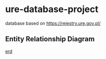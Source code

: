 # ure-database-project

database based on <https://rejestry.ure.gov.pl/>

## Entity Relationship Diagram

[erd](https://dbdiagram.io/d/Urzad_Regulacji_Energetyki-6563bca53be1495787c3de42)
